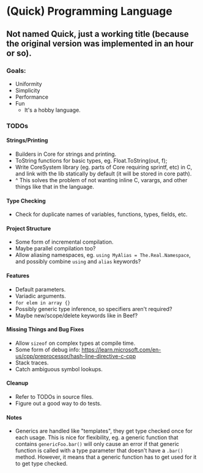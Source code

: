 # (Quick) Programming Language
## Not named Quick, just a working title (because the original version was implemented in an hour or so).

### Goals:
- Uniformity
- Simplicity
- Performance
- Fun
    - It's a hobby language.

### TODOs

#### Strings/Printing
- Builders in Core for strings and printing.
- ToString functions for basic types, eg. Float.ToString(out, f);
- Write CoreSystem library (eg. parts of Core requiring sprintf, etc) in C, and link with the lib statically by default (it will be stored in core path).
- ^ This solves the problem of not wanting inline C, varargs, and other things like that in the language.

#### Type Checking
- Check for duplicate names of variables, functions, types, fields, etc.

#### Project Structure
- Some form of incremental compilation.
- Maybe parallel compilation too?
- Allow aliasing namespaces, eg. `using MyAlias = The.Real.Namespace`, and possibly combine `using` and `alias` keywords?

#### Features
- Default parameters.
- Variadic arguments.
- `for elem in array {}`
- Possibly generic type inference, so specifiers aren't required?
- Maybe new/scope/delete keywords like in Beef?

#### Missing Things and Bug Fixes
- Allow `sizeof` on complex types at compile time.
- Some form of debug info: https://learn.microsoft.com/en-us/cpp/preprocessor/hash-line-directive-c-cpp
- Stack traces.
- Catch ambiguous symbol lookups.

#### Cleanup
- Refer to TODOs in source files.
- Figure out a good way to do tests.

#### Notes
- Generics are handled like "templates", they get type checked once for each usage. This is nice for flexibility, eg. a generic function that contains `genericFoo.bar()` will only cause an error if that generic function is called with a type parameter that doesn't have a `.bar()` method. However, it means that a generic function has to get used for it to get type checked.